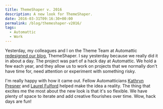 ```yaml
---
title: ThemeShaper v. 2016
description: A new look for ThemeShaper.
date: 2016-03-31T09:16:30+00:00
permalink: /blog/themeshaper-v2016/
tags:
  - Automattic
  - Work
---
```


Yesterday, my colleagues and I on the Theme Team at Automattic [redesigned our blog](http://themeshaper.com/2016/03/30/themeshaper2016/), ThemeShaper. I say yesterday because we really did it in about a day. The project was part of a hack day at Automattic. We hold a few each year, and they allow us to work on projects that we normally don't have time for, need attention or experiment with something risky.

I'm really happy with how it came out. Fellow Automatticians [Kathryn Presner](http://kpresner.com/) and [Laurel Fulford](https://twitter.com/laurelfulford) helped make the idea a reality. The thing that excites me the most about the new look is that it's so flexible. We have plenty of space to iterate and add creative flourishes over time. Wow, hack days are fun!
